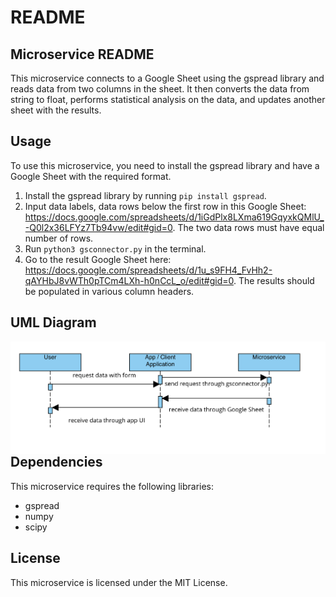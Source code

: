 # README

## Microservice README
This microservice connects to a Google Sheet using the gspread library and reads data from two columns in the sheet. It then converts the data from string to float, performs statistical analysis on the data, and updates another sheet with the results.

## Usage
To use this microservice, you need to install the gspread library and have a Google Sheet with the required format.

1. Install the gspread library by running `pip install gspread`.
2. Input data labels, data rows below the first row in this Google Sheet: https://docs.google.com/spreadsheets/d/1iGdPlx8LXma619GqyxkQMlU_-Q0l2x36LFYz7Tb94vw/edit#gid=0. The two data rows must have equal number of rows.
3. Run ``python3 gsconnector.py`` in the terminal.
4. Go to the result Google Sheet here: https://docs.google.com/spreadsheets/d/1u_s9FH4_FvHh2-qAYHbJ8vWTh0pTCm4LXh-h0nCcL_o/edit#gid=0. The results should be populated in various column headers.

## UML Diagram
<img src="MicroserviceUML.png"
     alt="UML Diagram"
     style="float: left; margin-right: 10px;" />

## Dependencies
This microservice requires the following libraries:

- gspread
- numpy
- scipy

## License
This microservice is licensed under the MIT License.
